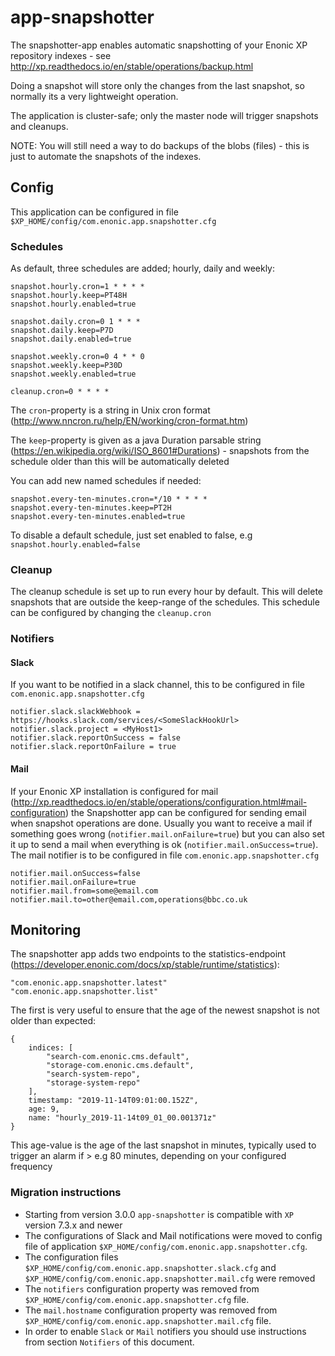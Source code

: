 # app-snapshotter

The snapshotter-app enables automatic snapshotting of your Enonic XP repository indexes - see http://xp.readthedocs.io/en/stable/operations/backup.html

Doing a snapshot will store only the changes from the last snapshot, so normally its a very lightweight operation.

The application is cluster-safe; only the master node will trigger snapshots and cleanups.

NOTE: You will still need a way to do backups of the blobs (files) - this is just to automate the snapshots of the indexes.


## Config

This application can be configured in file ``$XP_HOME/config/com.enonic.app.snapshotter.cfg``

### Schedules

As default, three schedules are added; hourly, daily and weekly:

    snapshot.hourly.cron=1 * * * *
    snapshot.hourly.keep=PT48H
    snapshot.hourly.enabled=true

    snapshot.daily.cron=0 1 * * *
    snapshot.daily.keep=P7D
    snapshot.daily.enabled=true

    snapshot.weekly.cron=0 4 * * 0
    snapshot.weekly.keep=P30D
    snapshot.weekly.enabled=true

    cleanup.cron=0 * * * *

  
The ``cron``-property is a string in Unix cron format (http://www.nncron.ru/help/EN/working/cron-format.htm)

The ``keep``-property is given as a java Duration parsable string (https://en.wikipedia.org/wiki/ISO_8601#Durations) - snapshots from the schedule older than this will be automatically deleted

You can add new named schedules if needed:

    snapshot.every-ten-minutes.cron=*/10 * * * *
    snapshot.every-ten-minutes.keep=PT2H
    snapshot.every-ten-minutes.enabled=true

To disable a default schedule, just set enabled to false, e.g ``snapshot.hourly.enabled=false``

### Cleanup

The cleanup schedule is set up to run every hour by default. This will delete snapshots that are outside the keep-range of the schedules. This schedule can be configured by changing the ``cleanup.cron``

### Notifiers

#### Slack

If you want to be notified in a slack channel, this to be configured in file ``com.enonic.app.snapshotter.cfg``

    notifier.slack.slackWebhook = https://hooks.slack.com/services/<SomeSlackHookUrl>
    notifier.slack.project = <MyHost1>
    notifier.slack.reportOnSuccess = false
    notifier.slack.reportOnFailure = true


#### Mail

If your Enonic XP installation is configured for mail (http://xp.readthedocs.io/en/stable/operations/configuration.html#mail-configuration) the Snapshotter app can be configured for sending email when snapshot operations are done. Usually you want to receive a mail if something goes wrong (``notifier.mail.onFailure=true``) but you can also set it up to send a mail when everything is ok (``notifier.mail.onSuccess=true``). The mail notifier is to be configured in file ``com.enonic.app.snapshotter.cfg``

    notifier.mail.onSuccess=false
    notifier.mail.onFailure=true
    notifier.mail.from=some@email.com
    notifier.mail.to=other@email.com,operations@bbc.co.uk

## Monitoring

The snapshotter app adds two endpoints to the statistics-endpoint (https://developer.enonic.com/docs/xp/stable/runtime/statistics):

    "com.enonic.app.snapshotter.latest"
    "com.enonic.app.snapshotter.list"


The first is very useful to ensure that the age of the newest snapshot is not older than expected:

    {
        indices: [
            "search-com.enonic.cms.default",
            "storage-com.enonic.cms.default",
            "search-system-repo",
            "storage-system-repo"
        ],
        timestamp: "2019-11-14T09:01:00.152Z",
        age: 9,
        name: "hourly_2019-11-14t09_01_00.001371z"
    }

This age-value is the age of the last snapshot in minutes, typically used to trigger an alarm if > e.g 80 minutes, depending on your configured frequency

### Migration instructions

- Starting from version 3.0.0 ``app-snapshotter`` is compatible with ``XP`` version 7.3.x and newer
- The configurations of Slack and Mail notifications were moved to config file of application ``$XP_HOME/config/com.enonic.app.snapshotter.cfg``. 
- The configuration files ``$XP_HOME/config/com.enonic.app.snapshotter.slack.cfg`` and ``$XP_HOME/config/com.enonic.app.snapshotter.mail.cfg`` were removed
- The ``notifiers`` configuration property was removed from ``$XP_HOME/config/com.enonic.app.snapshotter.cfg`` file.
- The ``mail.hostname`` configuration property was removed from ``$XP_HOME/config/com.enonic.app.snapshotter.mail.cfg`` file.
- In order to enable ``Slack`` or ``Mail`` notifiers you should use instructions from section ``Notifiers`` of this document.
